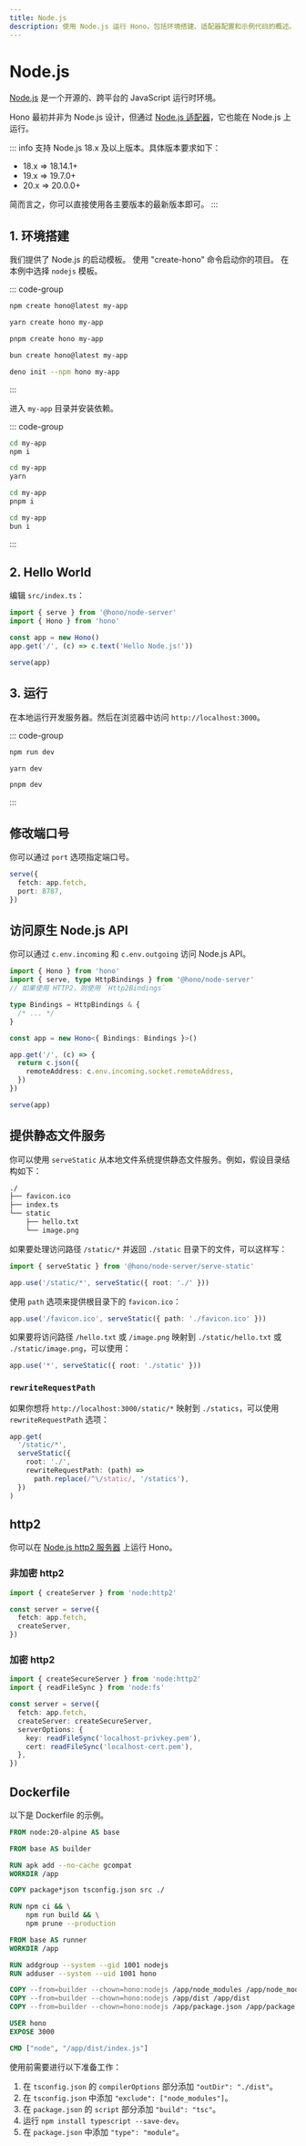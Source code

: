 ```yaml
---
title: Node.js
description: 使用 Node.js 运行 Hono，包括环境搭建、适配器配置和示例代码的概述。
---
```

# Node.js

[Node.js](https://nodejs.org/) 是一个开源的、跨平台的 JavaScript 运行时环境。

Hono 最初并非为 Node.js 设计，但通过 [Node.js 适配器](https://github.com/honojs/node-server)，它也能在 Node.js 上运行。

::: info
支持 Node.js 18.x 及以上版本。具体版本要求如下：

- 18.x => 18.14.1+
- 19.x => 19.7.0+
- 20.x => 20.0.0+

简而言之，你可以直接使用各主要版本的最新版本即可。
:::

## 1. 环境搭建

我们提供了 Node.js 的启动模板。
使用 "create-hono" 命令启动你的项目。
在本例中选择 `nodejs` 模板。

::: code-group

```sh [npm]
npm create hono@latest my-app
```

```sh [yarn]
yarn create hono my-app
```

```sh [pnpm]
pnpm create hono my-app
```

```sh [bun]
bun create hono@latest my-app
```

```sh [deno]
deno init --npm hono my-app
```

:::

进入 `my-app` 目录并安装依赖。

::: code-group

```sh [npm]
cd my-app
npm i
```

```sh [yarn]
cd my-app
yarn
```

```sh [pnpm]
cd my-app
pnpm i
```

```sh [bun]
cd my-app
bun i
```

:::

## 2. Hello World

编辑 `src/index.ts`：

```ts
import { serve } from '@hono/node-server'
import { Hono } from 'hono'

const app = new Hono()
app.get('/', (c) => c.text('Hello Node.js!'))

serve(app)
```

## 3. 运行

在本地运行开发服务器。然后在浏览器中访问 `http://localhost:3000`。

::: code-group

```sh [npm]
npm run dev
```

```sh [yarn]
yarn dev
```

```sh [pnpm]
pnpm dev
```

:::

## 修改端口号

你可以通过 `port` 选项指定端口号。

```ts
serve({
  fetch: app.fetch,
  port: 8787,
})
```

## 访问原生 Node.js API

你可以通过 `c.env.incoming` 和 `c.env.outgoing` 访问 Node.js API。

```ts
import { Hono } from 'hono'
import { serve, type HttpBindings } from '@hono/node-server'
// 如果使用 HTTP2，则使用 `Http2Bindings`

type Bindings = HttpBindings & {
  /* ... */
}

const app = new Hono<{ Bindings: Bindings }>()

app.get('/', (c) => {
  return c.json({
    remoteAddress: c.env.incoming.socket.remoteAddress,
  })
})

serve(app)
```

## 提供静态文件服务

你可以使用 `serveStatic` 从本地文件系统提供静态文件服务。例如，假设目录结构如下：

```sh
./
├── favicon.ico
├── index.ts
└── static
    ├── hello.txt
    └── image.png
```

如果要处理访问路径 `/static/*` 并返回 `./static` 目录下的文件，可以这样写：

```ts
import { serveStatic } from '@hono/node-server/serve-static'

app.use('/static/*', serveStatic({ root: './' }))
```

使用 `path` 选项来提供根目录下的 `favicon.ico`：

```ts
app.use('/favicon.ico', serveStatic({ path: './favicon.ico' }))
```

如果要将访问路径 `/hello.txt` 或 `/image.png` 映射到 `./static/hello.txt` 或 `./static/image.png`，可以使用：

```ts
app.use('*', serveStatic({ root: './static' }))
```

### `rewriteRequestPath`

如果你想将 `http://localhost:3000/static/*` 映射到 `./statics`，可以使用 `rewriteRequestPath` 选项：

```ts
app.get(
  '/static/*',
  serveStatic({
    root: './',
    rewriteRequestPath: (path) =>
      path.replace(/^\/static/, '/statics'),
  })
)
```

## http2

你可以在 [Node.js http2 服务器](https://nodejs.org/api/http2.html) 上运行 Hono。

### 非加密 http2

```ts
import { createServer } from 'node:http2'

const server = serve({
  fetch: app.fetch,
  createServer,
})
```

### 加密 http2

```ts
import { createSecureServer } from 'node:http2'
import { readFileSync } from 'node:fs'

const server = serve({
  fetch: app.fetch,
  createServer: createSecureServer,
  serverOptions: {
    key: readFileSync('localhost-privkey.pem'),
    cert: readFileSync('localhost-cert.pem'),
  },
})
```

## Dockerfile

以下是 Dockerfile 的示例。

```Dockerfile
FROM node:20-alpine AS base

FROM base AS builder

RUN apk add --no-cache gcompat
WORKDIR /app

COPY package*json tsconfig.json src ./

RUN npm ci && \
    npm run build && \
    npm prune --production

FROM base AS runner
WORKDIR /app

RUN addgroup --system --gid 1001 nodejs
RUN adduser --system --uid 1001 hono

COPY --from=builder --chown=hono:nodejs /app/node_modules /app/node_modules
COPY --from=builder --chown=hono:nodejs /app/dist /app/dist
COPY --from=builder --chown=hono:nodejs /app/package.json /app/package.json

USER hono
EXPOSE 3000

CMD ["node", "/app/dist/index.js"]
```

使用前需要进行以下准备工作：

1. 在 `tsconfig.json` 的 `compilerOptions` 部分添加 `"outDir": "./dist"`。
2. 在 `tsconfig.json` 中添加 `"exclude": ["node_modules"]`。
3. 在 `package.json` 的 `script` 部分添加 `"build": "tsc"`。
4. 运行 `npm install typescript --save-dev`。
5. 在 `package.json` 中添加 `"type": "module"`。
